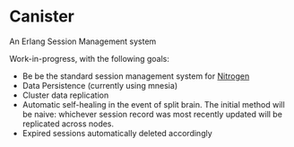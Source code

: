 # Canister

An Erlang Session Management system

Work-in-progress, with the following goals:

* Be be the standard session management system for [Nitrogen](https://nitrogenproject.com)
* Data Persistence (currently using mnesia)
* Cluster data replication
* Automatic self-healing in the event of split brain.  The initial method will be naive: whichever session record was most recently updated will be replicated across nodes.
* Expired sessions automatically deleted accordingly
